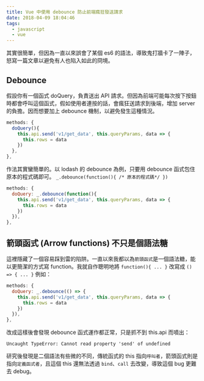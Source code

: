 ```yaml
---
title: Vue 中使用 debounce 防止前端瘋狂發送請求
date: 2018-04-09 18:04:46
tags:
  - javascript
  - vue
---
```


其實很簡單，但因為一直以來誤會了某個 es6 的語法，導致鬼打牆卡了一陣子，怒寫一篇文章以避免有人也陷入如此的冏境。

## Debounce

假設你有一個函式 doQuery，負責送出 API 請求。但因為前端可能每次按下按鈕時都會呼叫這個函式，假如使用者連按的話，會瘋狂送請求到後端，增加 server 的負擔。因而想要加上 debounce 機制，以避免發生這種情況。

```js
methods: {
  doQuery(){
    this.api.send('v1/get_data', this.queryParams, data => {
      this.rows = data
    })
  },
},
```

作法其實蠻簡單的。以 lodash 的 debounce 為例，只要用 debounce 函式包住原本的程式碼即可。
`_.debounce(function(){ /* 原本的程式碼*/ })`

```js
methods: {
  doQuery: _.debounce(function(){
    this.api.send('v1/get_data', this.queryParams, data => {
      this.rows = data
    })
  }),
},
```

## 箭頭函式 (Arrow functions) 不只是個語法糖

這裡隱藏了一個容易踩到雷的陷阱。一直以來我都以為`箭頭函式`是一個語法糖，能以更簡潔的方式寫 function。我就自作聰明地將 `function(){ ... }` 改寫成 `() => { ... }`
例如：

```js
methods: {
  doQuery: _.debounce(() => {
    this.api.send('v1/get_data', this.queryParams, data => {
      this.rows = data
    })
  }),
},
```
改成這樣後會發現 debounce 函式運作都正常，只是抓不到 this.api 而噴出：
```
Uncaught TypeError: Cannot read property 'send' of undefined
```

研究後發現是二個語法有些微的不同，傳統函式的 this 指向`呼叫者`，箭頭函式則是指向`定義函式者`，且這個 this 還無法透過 `bind`、`call` 去改變，導致這個 bug 更難去 debug。




